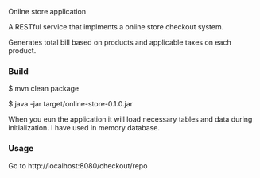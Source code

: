 Onilne store application

A RESTful service that implments a online store checkout system.

Generates total bill based on products and applicable taxes on each product.

### Build

$ mvn clean package

$ java -jar target/online-store-0.1.0.jar

When you eun the application it will load necessary tables and data during initialization.
I have used in memory database.

### Usage

Go to http://localhost:8080/checkout/repo
